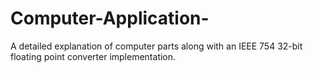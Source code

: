# Computer-Application-
A detailed explanation of computer parts along with an IEEE 754 32-bit floating point converter implementation.
